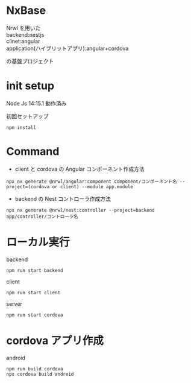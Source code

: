 # NxBase

Nrwl を用いた  
backend:nestjs  
clinet:angular  
application(ハイブリットアプリ):angular+cordova

の基盤プロジェクト

# init setup

Node Js 14:15.1 動作済み

初回セットアップ

```
npm install
```

# Command

- client と cordova の Angular コンポーネント作成方法

```
npx nx generate @nrwl/angular:component component/コンポーネント名 --project=(cordova or client) --module app.module
```

- backend の Nest コントローラ作成方法

```
npx nx generate @nrwl/nest:controller --project=backend app/controller/コントローラ名
```

# ローカル実行

backend

```
npm run start backend
```

client

```
npm run start client
```

server

```
npm run start cordova
```

# cordova アプリ作成

android

```
npm run build cordova
npx cordova build android
```
